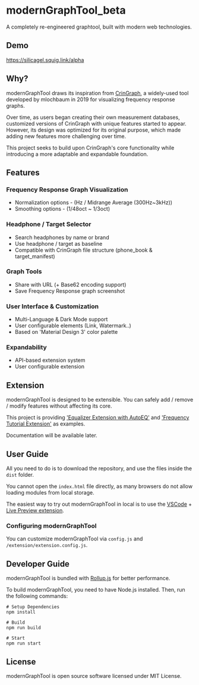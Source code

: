 # modernGraphTool_beta

A completely re-engineered graphtool, built with modern web technologies.

## Demo

https://silicagel.squig.link/alpha

## Why?

modernGraphTool draws its inspiration from [CrinGraph][CRINGRAPH], a widely-used tool developed by mlochbaum in 2019 for visualizing frequency response graphs. 

Over time, as users began creating their own measurement databases, customized versions of CrinGraph with unique features started to appear. However, its design was optimized for its original purpose, which made adding new features more challenging over time. 

This project seeks to build upon CrinGraph's core functionality while introducing a more adaptable and expandable foundation.

## Features

### Frequency Response Graph Visualization
- Normalization options - (Hz / Midrange Average (300Hz~3kHz))
- Smoothing options - (1/48oct ~ 1/3oct)

### Headphone / Target Selector
- Search headphones by name or brand
- Use headphone / target as baseline
- Compatible with CrinGraph file structure (phone_book & target_manifest)

### Graph Tools
- Share with URL (+ Base62 encoding support)
- Save Frequency Response graph screenshot

### User Interface & Customization
- Multi-Language & Dark Mode support
- User configurable elements (Link, Watermark..)
- Based on 'Material Design 3' color palette

### Expandability
- API-based extension system
- User configurable extension

## Extension

modernGraphTool is designed to be extensible. You can safely add / remove / modify features without affecting its core.

This project is providing ['Equalizer Extension with AutoEQ'](./dist/extension/equalizer/) and ['Frequency Tutorial Extension'](./dist/extension/frequency-tutorial/) as examples.

Documentation will be available later.

## User Guide

All you need to do is to download the repository, and use the files inside the `dist` folder.

You cannot open the `index.html` file directly, as many browsers do not allow loading modules from local storage.

The easiest way to try out modernGraphTool in local is to use the [VSCode][VSCODE] + [Live Preview extension][VSCODE_LIVE_PREVIEW].

### Configuring modernGraphTool

You can customize modernGraphTool via `config.js` and `/extension/extension.config.js`.

## Developer Guide

modernGraphTool is bundled with [Rollup.js][ROLLUP] for better performance.

To build modernGraphTool, you need to have Node.js installed. Then, run the following commands:

```
# Setup Dependencies
npm install

# Build
npm run build

# Start
npm run start
```

## License

modernGraphTool is open source software licensed under MIT License.

[CRINGRAPH]: https://github.com/mlochbaum/CrinGraph
[VSCODE]: https://code.visualstudio.com/
[VSCODE_LIVE_PREVIEW]: https://marketplace.visualstudio.com/items?itemName=ms-vscode.live-server
[ROLLUP]: https://rollupjs.org/
